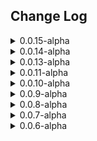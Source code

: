 <h2>Change Log</h2>


<details>
<summary>0.0.15-alpha</summary>
<ul>
	<li><b>Updated</b> : map of Agramor has been remaded.</li>
	<li><b>Updated</b> : map of Valas has been replaced by a simple optimised webp.</li>
	<li><b>Updated</b> : Chapter V stories.</li>
	<li><b>Added</b> : Chapter V - NPC sheet draft (without any attributes), portraits and token.</li>
</ul>
</details>

<details>
<summary>0.0.14-alpha</summary>
<ul>
	<li><b>Updated</b> : Story, scenes and actors for chapter 2</li>
	<li><b>Added</b> : Anexe 1 : All documents available to players during the adventure.</li>
</ul>
</details>

<details>
<summary>0.0.13-alpha</summary>
<ul>
	<li><b>Added</b> : Story, scenes and actors for chapter 2</li>
	<li><b>Added</b> : Story, scenes and actors for chapter 8</li>
</ul>
</details>

<details>
<summary>0.0.11-alpha</summary>
<ul>
	<li><b>Added</b> : Story, scenes and actors for chapter 5</li>
</ul>
</details>

<details>
<summary>0.0.10-alpha</summary>
<ul>
	<li><b>Fixed</b> : Tiles and background are now pointing to the right path.</li>
	<li><b>Fixed</b> : Link to illustrations are now pointing to the right path in the companion.</li>
	<li><b>Updated</b> : 11 of the 16 cities have now their own adventure pack.</li>
	<li><b>Added</b> : Journal entry for Agramor</li>
	<li><b>Added</b> : Added documents for chapter 1</li>
</ul>
</details>


<details>
<summary>0.0.9-alpha</summary>
<ul>
	<li><b>Fixed</b> : Removing some too large psd files that have nothing to do in this release.</li>
</ul>
</details>


<details>s
<summary>0.0.8-alpha</summary>
<ul>
	<li><b>Fixed</b> : Problem with the manifest.</li>
</ul>
</details>

<details>
<summary>0.0.7-alpha</summary>
<ul>
	<li><b>Fixed</b> : Forget to add new files to the release.</li>
</ul>
</details>

<details>
<summary>0.0.6-alpha</summary>
<ul>
	<li><b>Edit</b> : Titre de certains chapitres.</li>
	<li><b>Mise à jour</b> : répertoire des assets sur la carte du royaume</li>
	<li><b>Ajout</b> : Release notes</li>
	<li><b>Ajout</b> : compendium aventure "Atlas/Carte du royaume" pour importer uniquement la carte et les notes de journaux associées.</li>
	<li><b>Ajout</b> : personnages négociateurs à Batik</li>
	<li><b>Ajout</b> : Chapitre 8.3. Negociation</li>
	<li><b>Ajout</b> : Chapitre 8.4. Se rendre au phare</li>
</ul>
</details>
